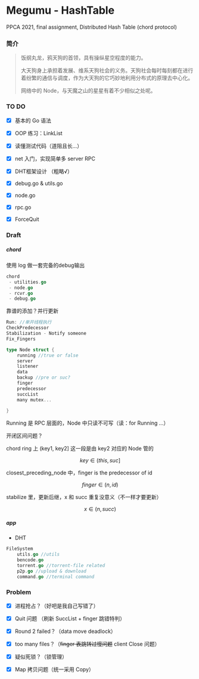 # Megumu - HashTable

PPCA 2021, final assignment, Distributed Hash Table (chord protocol)

### 简介

> 饭纲丸龙，鸦天狗的首领，具有操纵星空程度的能力。
>
> 大天狗身上承担着发展、维系天狗社会的义务。天狗社会每时每刻都在进行着纷繁的通信与调度，作为大天狗的它巧妙地利用分布式的原理去中心化。
>
> 网络中的 Node，与天魔之山的星星有着不少相似之处呢。
>



### TO DO

- [x] 基本的 Go 语法
- [x] OOP 练习：LinkList
- [x] 读懂测试代码（道阻且长...）
- [x] net 入门，实现简单多 server RPC
- [x] DHT框架设计 （粗略√）
- [x] debug.go & utils.go
- [x] node.go
- [x] rpc.go
- [x] ForceQuit



### Draft

##### chord

使用 log 做一套完备的debug输出

```go
chord
 - utilities.go
 - node.go
 - rcvr.go
 - debug.go
```

靠谱的添加？并行更新

```go
Run: //单开线程执行
CheckPredecessor
Stabilization - Notify someone
Fix_Fingers


```

```go
type Node struct {
    running //true or false
    server
    listener
    data
    backup //pre or suc?
    finger
    predecessor
    succList
    many mutex...
    
}
```



Running 是 RPC 层面的，Node 中只读不可写（读：for Running ...）



开闭区间问题？

chord ring 上 (key1, key2] 这一段是由 key2 对应的 Node 管的

$$key \in (this, suc]$$

closest_preceding_node 中，finger is the predecessor of id

$$finger \in (n, id)$$

stabilize 里，更新后继，x 和 succ 重复没意义（不一样才要更新）

$$x \in (n, succ)$$



##### app



- DHT



```go
FileSystem
	utils.go //utils
	bencode.go 
	torrent.go //torrent-file related
	p2p.go //upload & download
	command.go //terminal command
```



### Problem

- [x] 进程抢占？（好吧是我自己写错了）
- [x] Quit 问题 （刷新 SuccList + finger 跳错特判）
- [x] Round 2 failed？（data move deadlock）
- [x] too many files？（~~finger 表跳转过慢问题~~  client Close 问题）
- [x] 疑似死锁？（锁管理）
- [x] Map 拷贝问题（统一采用 Copy）

